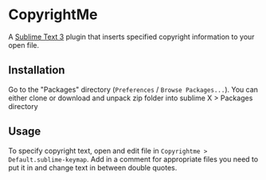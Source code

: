 # CopyrightMe
A [Sublime Text 3](http://www.sublimetext.com/) plugin that inserts specified copyright information to your open file.

## Installation
Go to the "Packages" directory (`Preferences` / `Browse Packages...`). You can either clone or download and unpack zip folder into sublime X > Packages directory

## Usage
To specify copyright text, open and edit file in ``Copyrightme > Default.sublime-keymap``. Add in a comment for appropriate files you need to put it in and change text in between double quotes.
